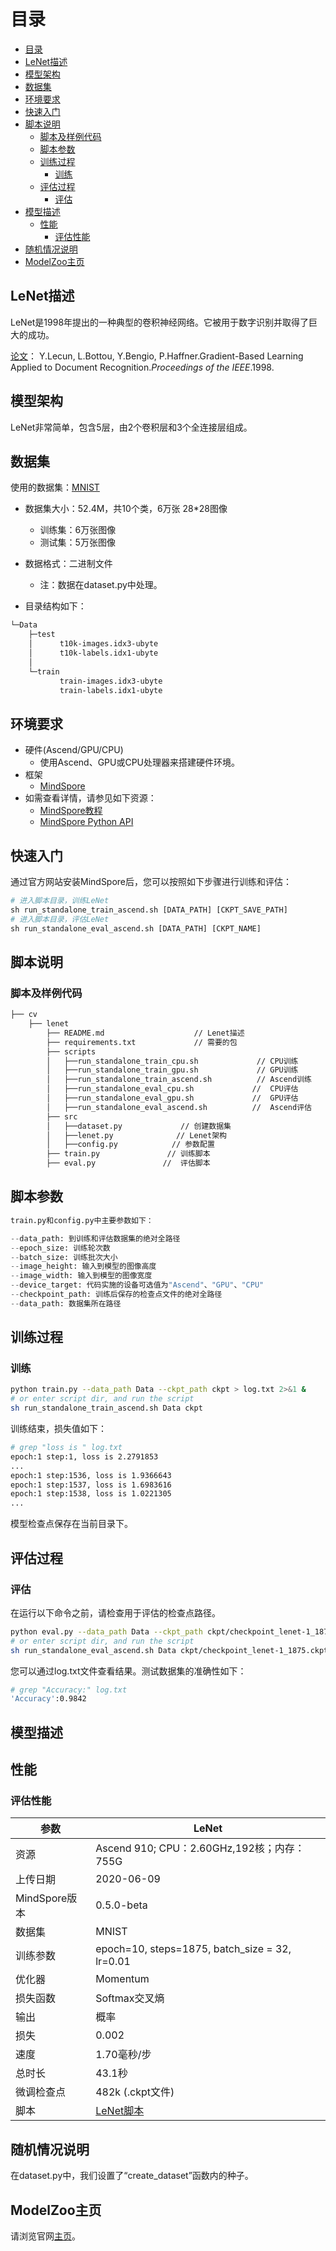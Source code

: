 # 目录

<!-- TOC -->

- [目录](#目录)
- [LeNet描述](#lenet描述)
- [模型架构](#模型架构)
- [数据集](#数据集)
- [环境要求](#环境要求)
- [快速入门](#快速入门)
- [脚本说明](#脚本说明)
    - [脚本及样例代码](#脚本及样例代码)
    - [脚本参数](#脚本参数)
    - [训练过程](#训练过程)
        - [训练](#训练)
    - [评估过程](#评估过程)
        - [评估](#评估)
- [模型描述](#模型描述)
    - [性能](#性能)
        - [评估性能](#评估性能)
- [随机情况说明](#随机情况说明)
- [ModelZoo主页](#modelzoo主页)

<!-- /TOC -->

## LeNet描述

LeNet是1998年提出的一种典型的卷积神经网络。它被用于数字识别并取得了巨大的成功。

[论文](https://ieeexplore.ieee.org/document/726791)： Y.Lecun, L.Bottou, Y.Bengio, P.Haffner.Gradient-Based Learning Applied to Document Recognition.*Proceedings of the IEEE*.1998.

## 模型架构

LeNet非常简单，包含5层，由2个卷积层和3个全连接层组成。

## 数据集

使用的数据集：[MNIST](<http://yann.lecun.com/exdb/mnist/>)

- 数据集大小：52.4M，共10个类，6万张 28*28图像
    - 训练集：6万张图像  
    - 测试集：5万张图像
- 数据格式：二进制文件
    - 注：数据在dataset.py中处理。

- 目录结构如下：

```bash
└─Data
    ├─test
    │      t10k-images.idx3-ubyte
    │      t10k-labels.idx1-ubyte
    │
    └─train
           train-images.idx3-ubyte
           train-labels.idx1-ubyte
```

## 环境要求

- 硬件(Ascend/GPU/CPU)
    - 使用Ascend、GPU或CPU处理器来搭建硬件环境。
- 框架
    - [MindSpore](https://www.mindspore.cn/install/en)
- 如需查看详情，请参见如下资源：
    - [MindSpore教程](https://www.mindspore.cn/tutorial/training/zh-CN/master/index.html)
    - [MindSpore Python API](https://www.mindspore.cn/doc/api_python/zh-CN/master/index.html)

## 快速入门

通过官方网站安装MindSpore后，您可以按照如下步骤进行训练和评估：

```python
# 进入脚本目录，训练LeNet
sh run_standalone_train_ascend.sh [DATA_PATH] [CKPT_SAVE_PATH]  
# 进入脚本目录，评估LeNet
sh run_standalone_eval_ascend.sh [DATA_PATH] [CKPT_NAME]
```

## 脚本说明

### 脚本及样例代码

```bash
├── cv
    ├── lenet
        ├── README.md                    // Lenet描述
        ├── requirements.txt             // 需要的包
        ├── scripts
        │   ├──run_standalone_train_cpu.sh             // CPU训练
        │   ├──run_standalone_train_gpu.sh             // GPU训练
        │   ├──run_standalone_train_ascend.sh          // Ascend训练
        │   ├──run_standalone_eval_cpu.sh             //  CPU评估  
        │   ├──run_standalone_eval_gpu.sh             //  GPU评估
        │   ├──run_standalone_eval_ascend.sh          //  Ascend评估
        ├── src
        │   ├──dataset.py             // 创建数据集
        │   ├──lenet.py              // Lenet架构
        │   ├──config.py            // 参数配置
        ├── train.py               // 训练脚本
        ├── eval.py               //  评估脚本  
```

## 脚本参数

```python
train.py和config.py中主要参数如下：

--data_path: 到训练和评估数据集的绝对全路径
--epoch_size: 训练轮次数
--batch_size: 训练批次大小  
--image_height: 输入到模型的图像高度
--image_width: 输入到模型的图像宽度
--device_target: 代码实施的设备可选值为"Ascend"、"GPU"、"CPU"
--checkpoint_path: 训练后保存的检查点文件的绝对全路径
--data_path: 数据集所在路径
```

## 训练过程

### 训练

```bash
python train.py --data_path Data --ckpt_path ckpt > log.txt 2>&1 &  
# or enter script dir, and run the script
sh run_standalone_train_ascend.sh Data ckpt
```

训练结束，损失值如下：

```bash
# grep "loss is " log.txt
epoch:1 step:1, loss is 2.2791853
...
epoch:1 step:1536, loss is 1.9366643
epoch:1 step:1537, loss is 1.6983616
epoch:1 step:1538, loss is 1.0221305
...
```

模型检查点保存在当前目录下。

## 评估过程

### 评估

在运行以下命令之前，请检查用于评估的检查点路径。

```bash
python eval.py --data_path Data --ckpt_path ckpt/checkpoint_lenet-1_1875.ckpt > log.txt 2>&1 &  
# or enter script dir, and run the script
sh run_standalone_eval_ascend.sh Data ckpt/checkpoint_lenet-1_1875.ckpt
```

您可以通过log.txt文件查看结果。测试数据集的准确性如下：

```bash
# grep "Accuracy:" log.txt
'Accuracy':0.9842
```

## 模型描述

## 性能

### 评估性能

| 参数                 | LeNet                                                   |
| -------------------------- | ----------------------------------------------------------- |
| 资源                   | Ascend 910; CPU：2.60GHz,192核；内存：755G             |
| 上传日期              | 2020-06-09                                 |
| MindSpore版本          | 0.5.0-beta                                                      |
| 数据集                    | MNIST                                                    |
| 训练参数        | epoch=10, steps=1875, batch_size = 32, lr=0.01              |
| 优化器                  | Momentum                                                         |
| 损失函数              | Softmax交叉熵                                       |
| 输出                    | 概率                                                 |
| 损失                       | 0.002                                                      |
| 速度                      | 1.70毫秒/步                          |
| 总时长                 | 43.1秒                          |                                       |
| 微调检查点 | 482k (.ckpt文件)                                         |
| 脚本                    | [LeNet脚本](https://gitee.com/mindspore/mindspore/tree/master/model_zoo/official/cv/lenet) |

## 随机情况说明

在dataset.py中，我们设置了“create_dataset”函数内的种子。

## ModelZoo主页

请浏览官网[主页](https://gitee.com/mindspore/mindspore/tree/master/model_zoo)。  
